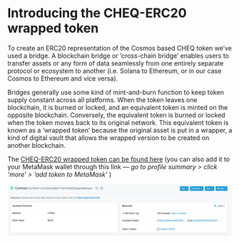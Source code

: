 # Introducing the CHEQ-ERC20 wrapped token

To create an ERC20 representation of the Cosmos based CHEQ token we’ve used a bridge. A blockchain bridge or ‘cross-chain bridge’ enables users to transfer assets or any form of data seamlessly from one entirely separate protocol or ecosystem to another (i.e. Solana to Ethereum, or in our case Cosmos to Ethereum and vice versa).

Bridges generally use some kind of mint-and-burn function to keep token supply constant across all platforms. When the token leaves one blockchain, it is burned or locked, and an equivalent token is minted on the opposite blockchain. Conversely, the equivalent token is burned or locked when the token moves back to its original network. This equivalent token is known as a ‘wrapped token’ because the original asset is put in a wrapper, a kind of digital vault that allows the wrapped version to be created on another blockchain.

The [CHEQ-ERC20 wrapped token can be found here](https://etherscan.io/address/0x70EDF1c215D0ce69E7F16FD4E6276ba0d99d4de7) (you can also add it to your MetaMask wallet through this link — _go to profile summary > click ‘more’ > ‘add token to MetaMask’_ )

![](<../../.gitbook/assets/image (26).png>)
